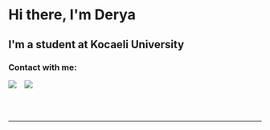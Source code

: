 # Hi there, I'm Derya

## I'm a student at Kocaeli University


### Contact with me:
[<img src="https://img.icons8.com/sf-black/64/000000/medium-logo.png"/>][Medium]
&nbsp;&nbsp;
[<img src="https://img.icons8.com/fluency/48/000000/linkedin.png"/>][linkedin]

<br />
<br />

---
 

</details>

[linkedin]: https://www.linkedin.com/in/derya-gelmez/
[Medium]: https://medium.com/@deryagelmez

